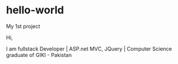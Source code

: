 # hello-world
My 1st project

Hi,

I am fullstack Developer | ASP.net MVC, JQuery | Computer Science graduate of GIKI - Pakistan
